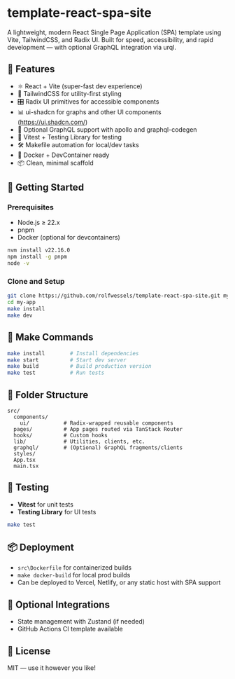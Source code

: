 # template-react-spa-site

A lightweight, modern React Single Page Application (SPA) template using Vite, TailwindCSS, and Radix UI. Built for speed, accessibility, and rapid development — with optional GraphQL integration via urql.

## 🚀 Features

- ⚛️ React + Vite (super-fast dev experience)
- 🎨 TailwindCSS for utility-first styling
- 🎛️ Radix UI primitives for accessible components
- 📊 ui-shadcn for graphs and other UI components (https://ui.shadcn.com/)
- 🔌 Optional GraphQL support with apollo and graphql-codegen
- 🧪 Vitest + Testing Library for testing
- 🛠️ Makefile automation for local/dev tasks
- 🐳 Docker + DevContainer ready
- 📦 Clean, minimal scaffold

## 🏁 Getting Started

### Prerequisites

- Node.js ≥ 22.x
- pnpm
- Docker (optional for devcontainers)

```bash
nvm install v22.16.0
npm install -g pnpm
node -v
```

### Clone and Setup

```bash
git clone https://github.com/rolfwessels/template-react-spa-site.git my-app
cd my-app
make install
make dev
```

## 🧰 Make Commands

```bash
make install        # Install dependencies
make start          # Start dev server
make build          # Build production version
make test           # Run tests
```

## 📁 Folder Structure

```
src/
  components/
    ui/           # Radix-wrapped reusable components
  pages/          # App pages routed via TanStack Router
  hooks/          # Custom hooks
  lib/            # Utilities, clients, etc.
  graphql/        # (Optional) GraphQL fragments/clients
  styles/
  App.tsx
  main.tsx
```

## 🧪 Testing

- **Vitest** for unit tests
- **Testing Library** for UI tests

```bash
make test
```

## 📦 Deployment

- `src\Dockerfile` for containerized builds
- `make docker-build` for local prod builds
- Can be deployed to Vercel, Netlify, or any static host with SPA support

## 🔗 Optional Integrations

- State management with Zustand (if needed)
- GitHub Actions CI template available

## 📜 License

MIT — use it however you like!
